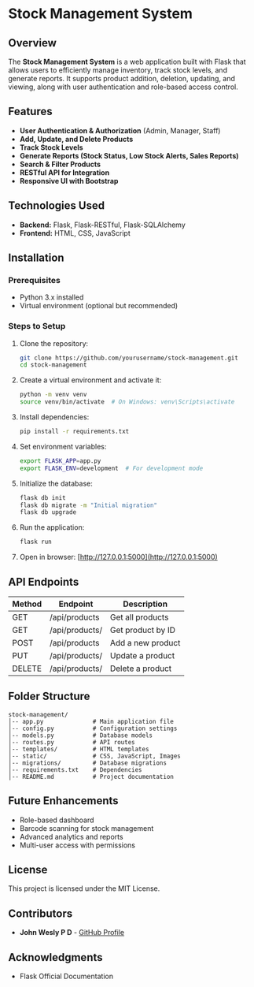 # Stock Management System

## Overview
The **Stock Management System** is a web application built with Flask that allows users to efficiently manage inventory, track stock levels, and generate reports. It supports product addition, deletion, updating, and viewing, along with user authentication and role-based access control.

## Features
- **User Authentication & Authorization** (Admin, Manager, Staff)
- **Add, Update, and Delete Products**
- **Track Stock Levels**
- **Generate Reports (Stock Status, Low Stock Alerts, Sales Reports)**
- **Search & Filter Products**
- **RESTful API for Integration**
- **Responsive UI with Bootstrap**

## Technologies Used
- **Backend:** Flask, Flask-RESTful, Flask-SQLAlchemy
- **Frontend:** HTML, CSS, JavaScript

## Installation
### Prerequisites
- Python 3.x installed
- Virtual environment (optional but recommended)

### Steps to Setup
1. Clone the repository:
   ```sh
   git clone https://github.com/yourusername/stock-management.git
   cd stock-management
   ```
2. Create a virtual environment and activate it:
   ```sh
   python -m venv venv
   source venv/bin/activate  # On Windows: venv\Scripts\activate
   ```
3. Install dependencies:
   ```sh
   pip install -r requirements.txt
   ```
4. Set environment variables:
   ```sh
   export FLASK_APP=app.py
   export FLASK_ENV=development  # For development mode
   ```
5. Initialize the database:
   ```sh
   flask db init
   flask db migrate -m "Initial migration"
   flask db upgrade
   ```
6. Run the application:
   ```sh
   flask run
   ```
7. Open in browser: [http://127.0.0.1:5000](http://127.0.0.1:5000)

## API Endpoints
| Method | Endpoint | Description |
|--------|----------|--------------|
| GET | /api/products | Get all products |
| GET | /api/products/<id> | Get product by ID |
| POST | /api/products | Add a new product |
| PUT | /api/products/<id> | Update a product |
| DELETE | /api/products/<id> | Delete a product |

## Folder Structure
```
stock-management/
│-- app.py              # Main application file
│-- config.py           # Configuration settings
│-- models.py           # Database models
│-- routes.py           # API routes
│-- templates/          # HTML templates
│-- static/             # CSS, JavaScript, Images
│-- migrations/         # Database migrations
│-- requirements.txt    # Dependencies
│-- README.md           # Project documentation
```

## Future Enhancements
- Role-based dashboard
- Barcode scanning for stock management
- Advanced analytics and reports
- Multi-user access with permissions

## License
This project is licensed under the MIT License.

## Contributors
- **John Wesly P D** - [GitHub Profile](https://github.com/johnwesly08)

## Acknowledgments
- Flask Official Documentation

